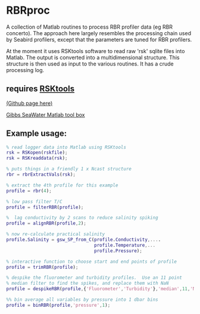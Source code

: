 # RBRproc

A collection of Matlab routines to process RBR profiler data (eg RBR
concerto).  The approach here largely resembles the processing chain
used by Seabird profilers, except that the parameters are tuned for
RBR profilers.

At the moment it uses RSKtools software to read raw 'rsk' sqlite files
into Matlab.  The output is converted into a multidimensional
structure.  This structure is then used as input to the various
routines.  It has a crude processing log.



## requires [RSKtools](http://www.rbr-global.com/support/matlab-tools)
[(Github page here)](https://github.com/RBRglobal/RSKtools)


[Gibbs SeaWater Matlab tool box](http://www.teos-10.org/software.htm)

## Example usage:

```matlab
% read logger data into Matlab using RSKtools
rsk = RSKopen(rskfile);
rsk = RSKreaddata(rsk);
```


```matlab
% puts things in a friendly 1 x Ncast structure
rbr = rbrExtractVals(rsk); 

% extract the 4th profile for this example
profile = rbr(4);  

% low pass filter T/C
profile = filterRBR(profile);

%  lag conductivity by 2 scans to reduce salinity spiking
profile = alignRBR(profile,2);

% now re-calculate practical salinity
profile.Salinity = gsw_SP_from_C(profile.Conductivity,....
                                 profile.Temperature,...
                                 profile.Pressure);

% interactive function to choose start and end points of profile
profile = trimRBR(profile);

% despike the fluorometer and turbidity profiles.  Use an 11 point
% median filter to find the spikes, and replace them with NaN
profile = despikeRBR(profile,{'Fluorometer','Turbidity'},'median',11,'NaN');

%% bin average all variables by pressure into 1 dbar bins
profile = binRBR(profile,'pressure',1);

```
